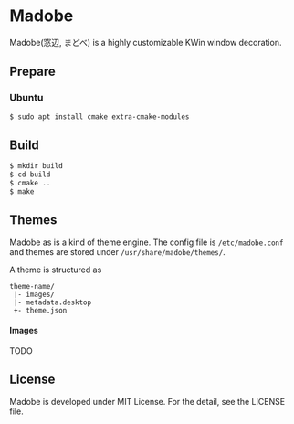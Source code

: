 Madobe
======

Madobe(窓辺, まどべ) is a highly customizable KWin window decoration.

Prepare
-------

### Ubuntu

```sh
$ sudo apt install cmake extra-cmake-modules
```

Build
-----

```sh
$ mkdir build
$ cd build
$ cmake ..
$ make
```

Themes
------

Madobe as is a kind of theme engine. The config file is `/etc/madobe.conf` and
themes are stored under `/usr/share/madobe/themes/`.

A theme is structured as

```
theme-name/
 |- images/
 |- metadata.desktop
 +- theme.json
```
#### Images

TODO

License
-------

Madobe is developed under MIT License. For the detail, see the LICENSE file.
